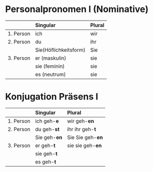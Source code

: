 # Personalpronomen I (Nominative)

|               | Singular              | Plural|
| ------------- |:----------------------| :-----|
| 1. Person     | ich                   | wir   |
| 2. Person     | du                    | ihr   |
|               | Sie(Höflichkeitsform) | Sie   |
| 3. Person     | er (maskulin)         | sie   |
|               | sie (feminin)         | sie   |
|               | es (neutrum)          | sie   |

# Konjugation Präsens I

|               | Singular       | Plural             |
| ------------- |:---------------| :------------------|
| 1. Person     | ich geh-**e**  | wir geh-**en**     |
| 2. Person     | du geh-**st**  | ihr ihr geh-**t**  |
|               | Sie geh-**en** | Sie Sie geh-**en** |
| 3. Person     | er geh-**t**   | sie sie geh-**en** |
|               | sie geh-**t**  |                    |
|               | es geh-**t**   |                    |

